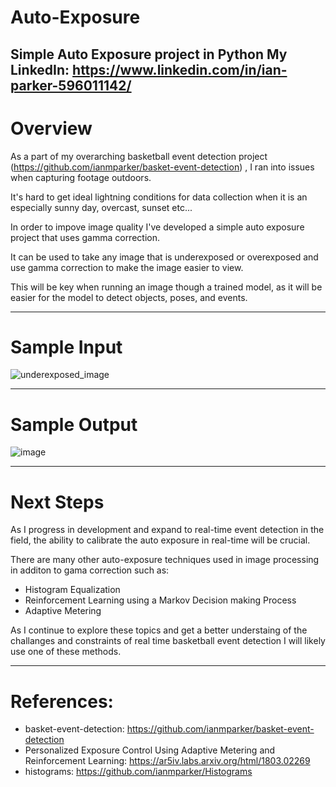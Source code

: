 # Auto-Exposure
Simple Auto Exposure project in Python
My LinkedIn: https://www.linkedin.com/in/ian-parker-596011142/
--------------------------------------

# Overview

As a part of my overarching basketball event detection project (https://github.com/ianmparker/basket-event-detection) , I ran into issues when capturing footage outdoors. 

It's hard to get ideal lightning conditions for data collection when it is an especially sunny day, overcast, sunset etc...

In order to impove image quality I've developed a simple auto exposure project that uses gamma correction. 

It can be used to take any image that is underexposed or overexposed and use gamma correction to make the image easier to view. 

This will be key when running an image though a trained model, as it will be easier for the model to detect objects, poses, and events. 


--------------------------------------

# Sample Input 

![underexposed_image](https://github.com/ianmparker/Auto-Exposure/assets/18231849/9696eb86-49bc-496a-8c38-ab6028fa4852)

--------------------------------------

# Sample Output

![image](https://github.com/ianmparker/Auto-Exposure/assets/18231849/fcc45dc3-6921-4af6-bc3c-0e051b2ac309)


--------------------------------------

# Next Steps

As I progress in development and expand to real-time event detection in the field, the ability to calibrate the auto exposure in real-time will be crucial. 

There are many other auto-exposure techniques used in image processing in additon to gama correction such as: 
  - Histogram Equalization
  - Reinforcement Learning using a Markov Decision making Process
  - Adaptive Metering

As I continue to explore these topics and get a better understaing of the challanges and constraints of real time basketball event detection I will likely use one of these methods. 

--------------------------------------

# References: 

  - basket-event-detection: https://github.com/ianmparker/basket-event-detection
  - Personalized Exposure Control Using Adaptive Metering and Reinforcement Learning: https://ar5iv.labs.arxiv.org/html/1803.02269
  - histograms: https://github.com/ianmparker/Histograms
